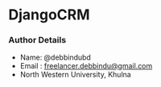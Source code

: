 # DjangoCRM

### Author Details
- Name:  @debbindubd
- Email : freelancer.debbindu@gmail.com
- North Western University, Khulna
